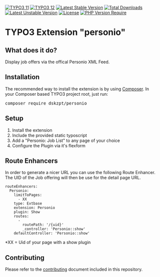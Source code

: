 [![TYPO3 11](https://img.shields.io/badge/TYPO3-11-orange.svg)](https://get.typo3.org/version/11)
[![TYPO3 12](https://img.shields.io/badge/TYPO3-12-orange.svg)](https://get.typo3.org/version/12)
[![Latest Stable Version](http://poser.pugx.org/dskzpt/personio/v)](https://packagist.org/packages/dskzpt/personio)
[![Total Downloads](http://poser.pugx.org/dskzpt/personio/downloads)](https://packagist.org/packages/dskzpt/personio)
[![Latest Unstable Version](http://poser.pugx.org/dskzpt/personio/v/unstable)](https://packagist.org/packages/dskzpt/personio)
[![License](http://poser.pugx.org/dskzpt/personio/license)](https://packagist.org/packages/dskzpt/personio)
[![PHP Version Require](http://poser.pugx.org/dskzpt/personio/require/php)](https://packagist.org/packages/dskzpt/personio)

TYPO3 Extension "personio"
=================================

## What does it do?
Display job offers via the offical Personio XML Feed.

## Installation
The recommended way to install the extension is by
using [Composer](https://getcomposer.org/). In your Composer based TYPO3 project
root, just run:
<pre>composer require dskzpt/personio</pre>

## Setup

1. Install the extension
2. Include the provided static typoscript
3. Add a "Personio: Job List" to any page of your choice
4. Configure the Plugin via it's flexform

## Route Enhancers
In order to generate a nicer URL you can use the following Route Enhancer.
The UID of the Job offering will then be use for the detail page URL.

```
routeEnhancers:
  Personio:
    limitToPages:
      - XX
    type: Extbase
    extension: Personio
    plugin: Show
    routes:
      -
        routePath: '/{uid}'
        _controller: 'Personio::show'
    defaultController: 'Personio::show'
```
*XX = Uid of your page with a show plugin


## Contributing

Please refer to the [contributing](CONTRIBUTING.md) document included in this
repository.

